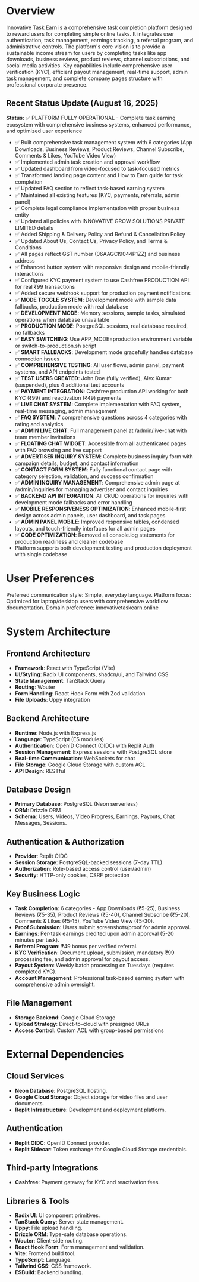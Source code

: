 # Overview

Innovative Task Earn is a comprehensive task completion platform designed to reward users for completing simple online tasks. It integrates user authentication, task management, earnings tracking, a referral program, and administrative controls. The platform's core vision is to provide a sustainable income stream for users by completing tasks like app downloads, business reviews, product reviews, channel subscriptions, and social media activities. Key capabilities include comprehensive user verification (KYC), efficient payout management, real-time support, admin task management, and complete company pages structure with professional corporate presence.

## Recent Status Update (August 16, 2025)  
**Status:** ✅ PLATFORM FULLY OPERATIONAL - Complete task earning ecosystem with comprehensive business systems, enhanced performance, and optimized user experience
- ✅ Built comprehensive task management system with 6 categories (App Downloads, Business Reviews, Product Reviews, Channel Subscribe, Comments & Likes, YouTube Video View)
- ✅ Implemented admin task creation and approval workflow
- ✅ Updated dashboard from video-focused to task-focused metrics
- ✅ Transformed landing page content and How to Earn guide for task completion
- ✅ Updated FAQ section to reflect task-based earning system
- ✅ Maintained all existing features (KYC, payments, referrals, admin panel)
- ✅ Complete legal compliance implementation with proper business entity
- ✅ Updated all policies with INNOVATIVE GROW SOLUTIONS PRIVATE LIMITED details
- ✅ Added Shipping & Delivery Policy and Refund & Cancellation Policy
- ✅ Updated About Us, Contact Us, Privacy Policy, and Terms & Conditions
- ✅ All pages reflect GST number (06AAGCI9044P1ZZ) and business address
- ✅ Enhanced button system with responsive design and mobile-friendly interactions
- ✅ Configured KYC payment system to use Cashfree PRODUCTION API for real ₹99 transactions
- ✅ Added secure webhook support for production payment notifications
- ✅ **MODE TOGGLE SYSTEM**: Development mode with sample data fallbacks, production mode with real database
- ✅ **DEVELOPMENT MODE**: Memory sessions, sample tasks, simulated operations when database unavailable
- ✅ **PRODUCTION MODE**: PostgreSQL sessions, real database required, no fallbacks
- ✅ **EASY SWITCHING**: Use APP_MODE=production environment variable or switch-to-production.sh script
- ✅ **SMART FALLBACKS**: Development mode gracefully handles database connection issues
- ✅ **COMPREHENSIVE TESTING**: All user flows, admin panel, payment systems, and API endpoints tested
- ✅ **TEST USERS CREATED**: John Doe (fully verified), Alex Kumar (suspended), plus 4 additional test accounts
- ✅ **PAYMENT INTEGRATION**: Cashfree production API working for both KYC (₹99) and reactivation (₹49) payments
- ✅ **LIVE CHAT SYSTEM**: Complete implementation with FAQ system, real-time messaging, admin management
- ✅ **FAQ SYSTEM**: 7 comprehensive questions across 4 categories with rating and analytics
- ✅ **ADMIN LIVE CHAT**: Full management panel at /admin/live-chat with team member invitations
- ✅ **FLOATING CHAT WIDGET**: Accessible from all authenticated pages with FAQ browsing and live support
- ✅ **ADVERTISER INQUIRY SYSTEM**: Complete business inquiry form with campaign details, budget, and contact information
- ✅ **CONTACT FORM SYSTEM**: Fully functional contact page with category selection, validation, and success confirmation
- ✅ **ADMIN INQUIRY MANAGEMENT**: Comprehensive admin page at /admin/inquiries for managing advertiser and contact inquiries
- ✅ **BACKEND API INTEGRATION**: All CRUD operations for inquiries with development mode fallbacks and error handling
- ✅ **MOBILE RESPONSIVENESS OPTIMIZATION**: Enhanced mobile-first design across admin panels, user dashboard, and task pages
- ✅ **ADMIN PANEL MOBILE**: Improved responsive tables, condensed layouts, and touch-friendly interfaces for all admin pages
- ✅ **CODE OPTIMIZATION**: Removed all console.log statements for production readiness and cleaner codebase
- Platform supports both development testing and production deployment with single codebase

# User Preferences

Preferred communication style: Simple, everyday language.
Platform focus: Optimized for laptop/desktop users with comprehensive workflow documentation.
Domain preference: innovativetaskearn.online

# System Architecture

## Frontend Architecture
- **Framework**: React with TypeScript (Vite)
- **UI/Styling**: Radix UI components, shadcn/ui, and Tailwind CSS
- **State Management**: TanStack Query
- **Routing**: Wouter
- **Form Handling**: React Hook Form with Zod validation
- **File Uploads**: Uppy integration

## Backend Architecture
- **Runtime**: Node.js with Express.js
- **Language**: TypeScript (ES modules)
- **Authentication**: OpenID Connect (OIDC) with Replit Auth
- **Session Management**: Express sessions with PostgreSQL store
- **Real-time Communication**: WebSockets for chat
- **File Storage**: Google Cloud Storage with custom ACL
- **API Design**: RESTful

## Database Design
- **Primary Database**: PostgreSQL (Neon serverless)
- **ORM**: Drizzle ORM
- **Schema**: Users, Videos, Video Progress, Earnings, Payouts, Chat Messages, Sessions.

## Authentication & Authorization
- **Provider**: Replit OIDC
- **Session Storage**: PostgreSQL-backed sessions (7-day TTL)
- **Authorization**: Role-based access control (user/admin)
- **Security**: HTTP-only cookies, CSRF protection

## Key Business Logic
- **Task Completion**: 6 categories - App Downloads (₹5-25), Business Reviews (₹5-35), Product Reviews (₹5-40), Channel Subscribe (₹5-20), Comments & Likes (₹5-15), YouTube Video View (₹5-30).
- **Proof Submission**: Users submit screenshots/proof for admin approval.
- **Earnings**: Per-task earnings credited upon admin approval (5-20 minutes per task).
- **Referral Program**: ₹49 bonus per verified referral.
- **KYC Verification**: Document upload, submission, mandatory ₹99 processing fee, and admin approval for payout access.
- **Payout System**: Weekly batch processing on Tuesdays (requires completed KYC).
- **Account Management**: Professional task-based earning system with comprehensive admin oversight.

## File Management
- **Storage Backend**: Google Cloud Storage
- **Upload Strategy**: Direct-to-cloud with presigned URLs
- **Access Control**: Custom ACL with group-based permissions

# External Dependencies

## Cloud Services
- **Neon Database**: PostgreSQL hosting.
- **Google Cloud Storage**: Object storage for video files and user documents.
- **Replit Infrastructure**: Development and deployment platform.

## Authentication
- **Replit OIDC**: OpenID Connect provider.
- **Replit Sidecar**: Token exchange for Google Cloud Storage credentials.

## Third-party Integrations
- **Cashfree**: Payment gateway for KYC and reactivation fees.

## Libraries & Tools
- **Radix UI**: UI component primitives.
- **TanStack Query**: Server state management.
- **Uppy**: File upload handling.
- **Drizzle ORM**: Type-safe database operations.
- **Wouter**: Client-side routing.
- **React Hook Form**: Form management and validation.
- **Vite**: Frontend build tool.
- **TypeScript**: Language.
- **Tailwind CSS**: CSS framework.
- **ESBuild**: Backend bundling.